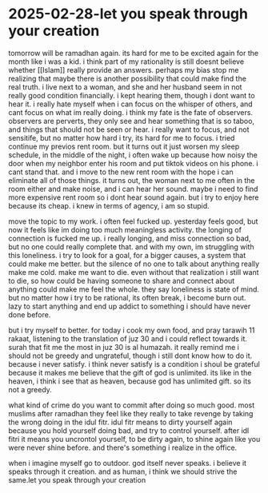 # 2025-02-28-let you speak through your creation

tomorrow will be ramadhan again. its hard for me to be excited again for the month like i was a kid. i think part of my rationality is still doesnt believe whether [[Islam]] really provide an answers. perhaps my bias stop me realizing that maybe there is another possibility that could make find the real truth. i live next to a woman, and she and her husband seem in not really good condition financially. i kept hearing them, though i dont want to hear it. i really hate myself when i can focus on the whisper of others, and cant focus on what im really doing. i think my fate is the fate of observers. observers are perverts, they only see and hear something that is so taboo, and things that should not be seen or hear. i really want to focus, and not sensitife, but no matter how hard i try, its hard for me to focus. i tried continue my previos rent room. but it turns out it just worsen my sleep schedule, in the middle of the night, i often wake up because how noisy the door when my neighbor enter his room and put tiktok videos on his phone. i cant stand that. and i move to the new rent room with the hope i can eliminate all of those things. it turns out, the woman next to me often in the room either and make noise, and i can hear her sound. maybe i need to find more expensive rent room so i dont hear sound again. but i try to enjoy here because its cheap. i knew in terms of agency, i am so stupid. 

move the topic to my work. i often feel fucked up. yesterday feels good, but now it feels like im doing too much meaningless activity. the longing of connection is fucked me up. i really longing, and miss connection so bad, but no one could really complete that. and with my own, im struggling with this loneliness. i try to look for a goal, for a bigger causes, a system that could make me better. but the silence of no one to talk about anything really make me cold. make me want to die. even without that realization i still want to die, so how could be having someone to share and connect about anything could make me feel the whole. they say loneliness is state of mind. but no matter how i try to be rational, its often break, i become burn out. lazy to start anything and end up addict to something i should have never done before. 

but i try myself to better. for today i cook my own food, and pray tarawih 11 rakaat, listening to the translation of juz 30 and i could reflect towards it. surah that fit me the most in juz 30 is al humazah. it really remind me i should not be greedy and ungrateful, though i still dont know how to do it. because i never satisfy. i think never satisfy is a condition i shoul be grateful because it makes me believe that the gift of god is unlimited. its like in the heaven, i think i see that as heaven, because god has unlimited gift. so its not a greedy. 

what kind of crime do you want to commit after doing so much good. most muslims after ramadhan they feel like they really to take revenge by taking the wrong doing in the idul fitr. idul fitr means to dirty yourself again because you hold yourself doing bad, and try to control yourself. after idl fitri it means you uncrontol yourself, to be dirty again, to shine again like you were never shine before. and there's something i realize in the office. 

when i imagine myself go to outdoor. god itself never speaks. i believe it speaks through it creation. and as human, i think we should strive the same.let you speak through your creation
